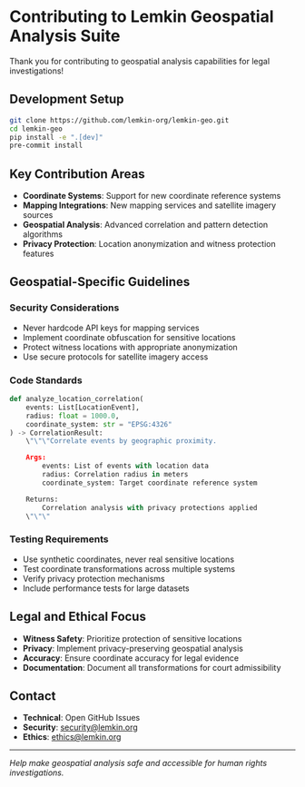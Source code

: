 # Contributing to Lemkin Geospatial Analysis Suite

Thank you for contributing to geospatial analysis capabilities for legal investigations!

## Development Setup

```bash
git clone https://github.com/lemkin-org/lemkin-geo.git
cd lemkin-geo
pip install -e ".[dev]"
pre-commit install
```

## Key Contribution Areas

- **Coordinate Systems**: Support for new coordinate reference systems
- **Mapping Integrations**: New mapping services and satellite imagery sources
- **Geospatial Analysis**: Advanced correlation and pattern detection algorithms
- **Privacy Protection**: Location anonymization and witness protection features

## Geospatial-Specific Guidelines

### Security Considerations
- Never hardcode API keys for mapping services
- Implement coordinate obfuscation for sensitive locations
- Protect witness locations with appropriate anonymization
- Use secure protocols for satellite imagery access

### Code Standards
```python
def analyze_location_correlation(
    events: List[LocationEvent],
    radius: float = 1000.0,
    coordinate_system: str = "EPSG:4326"
) -> CorrelationResult:
    \"\"\"Correlate events by geographic proximity.

    Args:
        events: List of events with location data
        radius: Correlation radius in meters
        coordinate_system: Target coordinate reference system

    Returns:
        Correlation analysis with privacy protections applied
    \"\"\"
```

### Testing Requirements
- Use synthetic coordinates, never real sensitive locations
- Test coordinate transformations across multiple systems
- Verify privacy protection mechanisms
- Include performance tests for large datasets

## Legal and Ethical Focus

- **Witness Safety**: Prioritize protection of sensitive locations
- **Privacy**: Implement privacy-preserving geospatial analysis
- **Accuracy**: Ensure coordinate accuracy for legal evidence
- **Documentation**: Document all transformations for court admissibility

## Contact

- **Technical**: Open GitHub Issues
- **Security**: security@lemkin.org
- **Ethics**: ethics@lemkin.org

---

*Help make geospatial analysis safe and accessible for human rights investigations.*